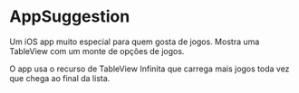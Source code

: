 # AppSuggestion
Um iOS app muito especial para quem gosta de jogos. Mostra uma TableView com um monte de opções de jogos.

O app usa o recurso de TableView Infinita que carrega mais jogos toda vez que chega ao final da lista.
